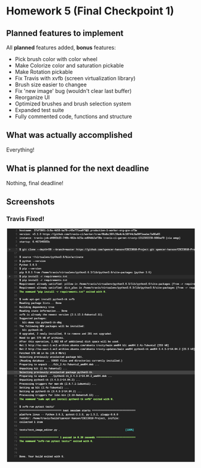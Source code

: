 # Homework 5 (Final Checkpoint 1)

## Planned features to implement
All **planned** features added, **bonus** features:
- Pick brush color with color wheel
- Make Colorize color and saturation pickable
- Make Rotation pickable
- Fix Travis with xvfb (screen virtualization library)
- Brush size easier to changee
- Fix 'new image' bug (wouldn't clear last buffer)
- Reorganize UI
- Optimized brushes and brush selection system
- Expanded test suite
- Fully commented code, functions and structure

##  What was actually accomplished
Everything!

## What is planned for the next deadline
Nothing, final deadline!

## Screenshots
### Travis Fixed!
<img src="images/hw6_travisworks.PNG" />
